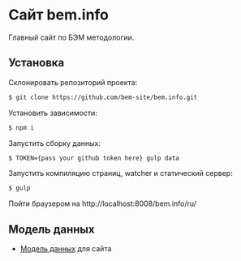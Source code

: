# Сайт bem.info

Главный сайт по БЭМ методологии.

## Установка

Склонировать репозиторий проекта:
```bash
$ git clone https://github.com/bem-site/bem.info.git
```

Установить зависимости:
```bash
$ npm i
```

Запустить сборку данных:
```bash
$ TOKEN={pass your github token here} gulp data
```

Запустить компиляцию страниц, watcher и статический сервер:
```bash
$ gulp
```

Пойти браузером на http://localhost:8008/bem.info/ru/

## Модель данных

* [Модель данных](./content/model.json) для сайта

